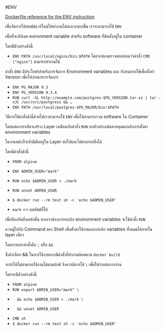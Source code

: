 #ENV

[Dockerfile reference for the ENV instruction](https://docs.docker.com/engine/reference/builder/#env)

เพื่อจัดการให้ซอฟต์แวร์ใหม่ให้ทำงานได้สะดวกมากขึ้น เราจะสามารถใช้ `ENV`

เพื่อที่จะอัปเดต evironment variable สำหรับ software ที่ติดตั้งอยู่ใน container

โดยมีตัวอย่างดังนี้

- `ENV PATH /usr/local/nginx/bin:$PATH` โดยจะต้องตรวจสอบก่อนว่าคำสั่ง `CMD ["nginx"]` สามารถทำงานได้

คำสั่ง `ENV` มีประโยชร์สำหรับการจัดการ Environment variables และ ยังสามารถใช้เพื่อตั้งค่า Version เพื่อให้ง่ายแก่การจัดการ

- `ENV PG_MAJOR 9.3`
- `ENV PG_VERSION 9.3.4`
- `RUN curl -SL http://example.com/postgres-$PG_VERSION.tar.xz | tar -xJC /usr/src/postgress && …`
- `ENV PATH /usr/local/postgres-$PG_MAJOR/bin:$PATH`

วิธีการใช้คำสั่งดังนี้ช่วยให้เราสามารถใช้ `ENV` เพื่อให้สามารถรวม software ใน Container

โดยแต่ละบรรทัดจะสร้าง Layer เหมือนกับคำสั่ง `RUN` ยกตัวอย่างเช่นหากคุณยกเลิกการตั้งค่า environment variables

ในงานหน้าก็จะยังมีมันอยู่ใน Layer ต่อไปและไม่สามารถทิ้งได้

โดยมีคำสั่งดังนี้

-   `FROM alpine`
-   `ENV ADMIN_USER="mark"`
-   `RUN echo $ADMIN_USER > ./mark`
-   `RUN unset ADMIN_USER`
-   `$ docker run --rm test sh -c 'echo $ADMIN_USER'`

-   `mark` << ผลลัพธ์ที่ได้

เพื่อป้องกันสิ่งเหล้านั้น หากเราต้องการยกเลิก environment variables จะใช้คำสั่ง `RUN`

ควบคู่ไปกับ Command ของ Shell เพื่อตั้งค่าใช้งานและยกเลิก variables ทั้งหมดได้ภายใน layer เดียว

โดยการแยะคำสั่งคือ `;` หรือ `&&` 

ซึ่งถ้าเลือก && ในการใช้งานหากมีคำสั่งที่ทำงานผิดพลาด `docker build `

จะทำให้ไม่สามารถใช้งานได้ตามปกติ จึงควรมีการใช้ `\` เพื่อให้ง่ายต่อการอ่าน

โดยจะมีตัวอย่างดังนี้

-   `FROM alpine`
-   `RUN export ADMIN_USER="mark" \`
-       && echo $ADMIN_USER > ./mark \
-       && unset ADMIN_USER
-   `CMD sh`
-   `$ docker run --rm test sh -c 'echo $ADMIN_USER'`


